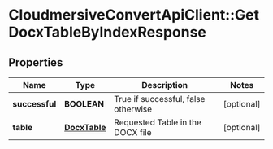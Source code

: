 # CloudmersiveConvertApiClient::GetDocxTableByIndexResponse

## Properties
Name | Type | Description | Notes
------------ | ------------- | ------------- | -------------
**successful** | **BOOLEAN** | True if successful, false otherwise | [optional] 
**table** | [**DocxTable**](DocxTable.md) | Requested Table in the DOCX file | [optional] 


